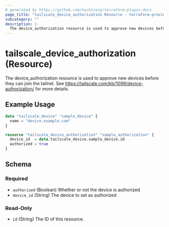 ```yaml
---
# generated by https://github.com/hashicorp/terraform-plugin-docs
page_title: "tailscale_device_authorization Resource - terraform-provider-tailscale"
subcategory: ""
description: |-
  The device_authorization resource is used to approve new devices before they can join the tailnet. See https://tailscale.com/kb/1099/device-authorization/ for more details.
---
```


# tailscale_device_authorization (Resource)

The device_authorization resource is used to approve new devices before they can join the tailnet. See https://tailscale.com/kb/1099/device-authorization/ for more details.

## Example Usage

```terraform
data "tailscale_device" "sample_device" {
  name = "device.example.com"
}

resource "tailscale_device_authorization" "sample_authorization" {
  device_id  = data.tailscale_device.sample_device.id
  authorized = true
}
```

<!-- schema generated by tfplugindocs -->
## Schema

### Required

- `authorized` (Boolean) Whether or not the device is authorized
- `device_id` (String) The device to set as authorized

### Read-Only

- `id` (String) The ID of this resource.


